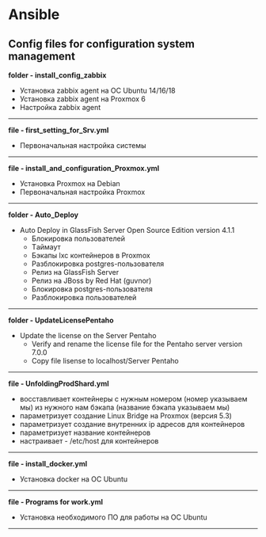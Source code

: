 # Ansible
Config files for configuration system management
---
**folder - install_config_zabbix**
- Установка zabbix agent на ОС Ubuntu 14/16/18
- Установка zabbix agent на Proxmox 6
- Настройка zabbix agent 
---
**file - first_setting_for_Srv.yml**
- Первоначальная настройка системы
---
**file - install_and_configuration_Proxmox.yml**
- Установка Proxmox на Debian
- Первоначальная настройка Proxmox
----
**folder - Auto_Deploy**
- Auto Deploy in GlassFish Server Open Source Edition version 4.1.1
    - Блокировка пользователей
    - Tаймаут
    - Бэкапы lxc контейнеров в Proxmox 
    - Разблокировка postgres-пользователя
    - Релиз на GlassFish Server
    - Релиз на JBoss by Red Hat (guvnor) 
    - Блокировка postgres-пользователя
    - Разблокировка пользователей
---
**folder - UpdateLicensePentaho**
- Update the license on the Server Pentaho
    - Verify and rename the license file for the Pentaho server version 7.0.0
    - Copy file lisense to localhost/Server Pentaho
---
**file - UnfoldingProdShard.yml**
- восставливает контейнеры с нужным номером (номер указываем мы) из нужного нам бэкапа (название бэкапа указываем мы)
- параметризует создание Linux Bridge на Proxmox (версия 5.3)
- параметризует создание внутренних ip адресов для контейнеров 
- параметризует название контейнеров
- настраивает - /etc/host для контейнеров
---
**file - install_docker.yml**
 - Установка docker на ОС Ubuntu 
----
**file - Programs for work.yml**
 - Установка необходимого ПО для работы на ОС Ubuntu 
----

